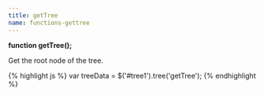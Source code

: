```yaml
---
title: getTree
name: functions-gettree
---
```


**function getTree();**

Get the root node of the tree.

{% highlight js %}
var treeData = $('#tree1').tree('getTree');
{% endhighlight %}
